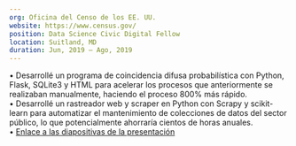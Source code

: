 ```yaml
---
org: Oficina del Censo de los EE. UU.
website: https://www.census.gov/
position: Data Science Civic Digital Fellow
location: Suitland, MD
duration: Jun, 2019 — Ago, 2019
---
```

  &bull; Desarrollé un programa de coincidencia difusa probabilística con Python, Flask, SQLite3 y HTML para acelerar los procesos que anteriormente se realizaban manualmente, haciendo el proceso 800% más rápido.  
  &bull; Desarrollé un rastreador web y scraper en Python con Scrapy y scikit-learn para automatizar el mantenimiento de colecciones de datos del sector público, lo que potencialmente ahorraría cientos de horas anuales.  
  &bull; <a href="https://github.com/codingitforward/cdfdemoday2019/blob/master/Automating_Frame_Maintenance_and_Frame_Matching.pdf" target="_blank" class="underline">Enlace a las diapositivas de la presentación</a>  
